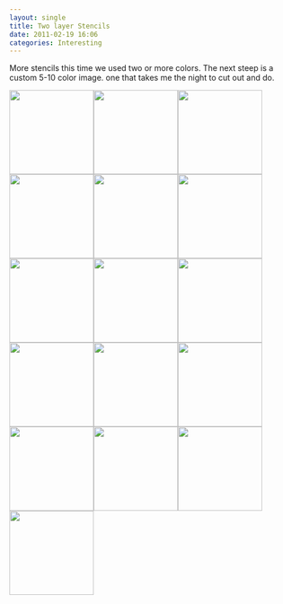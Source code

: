 ```yaml
---
layout: single
title: Two layer Stencils 
date: 2011-02-19 16:06
categories: Interesting
---
```

More stencils this time we used two or more colors. The next steep is a custom 5-10 color image. one that takes me the night to cut out and do.

<a href="/public/uploads/2011/02/DSC_0158.jpg"><img class="alignnone size-thumbnail wp-image-1312" title="DSC_0158" src="/public/uploads/2011/02/DSC_0158-150x150.jpg" alt="" width="150" height="150" /></a><a href="/public/uploads/2011/02/DSC_0177.jpg"><img class="alignnone size-thumbnail wp-image-1331" title="DSC_0177" src="/public/uploads/2011/02/DSC_0177-150x150.jpg" alt="" width="150" height="150" /></a><a href="/public/uploads/2011/02/DSC_0176.jpg"><img class="alignnone size-thumbnail wp-image-1330" title="DSC_0176" src="/public/uploads/2011/02/DSC_0176-150x150.jpg" alt="" width="150" height="150" /></a><a href="/public/uploads/2011/02/DSC_0175.jpg"><img class="alignnone size-thumbnail wp-image-1329" title="DSC_0175" src="/public/uploads/2011/02/DSC_0175-150x150.jpg" alt="" width="150" height="150" /></a><a href="/public/uploads/2011/02/DSC_0174.jpg"><img class="alignnone size-thumbnail wp-image-1328" title="DSC_0174" src="/public/uploads/2011/02/DSC_0174-150x150.jpg" alt="" width="150" height="150" /></a><a href="/public/uploads/2011/02/DSC_0173.jpg"><img class="alignnone size-thumbnail wp-image-1327" title="DSC_0173" src="/public/uploads/2011/02/DSC_0173-150x150.jpg" alt="" width="150" height="150" /></a><a href="/public/uploads/2011/02/DSC_0172.jpg"><img class="alignnone size-thumbnail wp-image-1326" title="DSC_0172" src="/public/uploads/2011/02/DSC_0172-150x150.jpg" alt="" width="150" height="150" /></a><a href="/public/uploads/2011/02/DSC_0171.jpg"><img class="alignnone size-thumbnail wp-image-1325" title="DSC_0171" src="/public/uploads/2011/02/DSC_0171-150x150.jpg" alt="" width="150" height="150" /></a><a href="/public/uploads/2011/02/DSC_0170.jpg"><img class="alignnone size-thumbnail wp-image-1324" title="DSC_0170" src="/public/uploads/2011/02/DSC_0170-150x150.jpg" alt="" width="150" height="150" /></a><a href="/public/uploads/2011/02/DSC_0168.jpg"><img class="alignnone size-thumbnail wp-image-1322" title="DSC_0168" src="/public/uploads/2011/02/DSC_0168-150x150.jpg" alt="" width="150" height="150" /></a><a href="/public/uploads/2011/02/DSC_0166.jpg"><img class="alignnone size-thumbnail wp-image-1320" title="DSC_0166" src="/public/uploads/2011/02/DSC_0166-150x150.jpg" alt="" width="150" height="150" /></a><a href="/public/uploads/2011/02/DSC_0163.jpg"><img class="alignnone size-thumbnail wp-image-1317" title="DSC_0163" src="/public/uploads/2011/02/DSC_0163-150x150.jpg" alt="" width="150" height="150" /></a><a href="/public/uploads/2011/02/DSC_0162.jpg"><img class="alignnone size-thumbnail wp-image-1316" title="DSC_0162" src="/public/uploads/2011/02/DSC_0162-150x150.jpg" alt="" width="150" height="150" /></a><a href="/public/uploads/2011/02/DSC_0161.jpg"><img class="alignnone size-thumbnail wp-image-1315" title="DSC_0161" src="/public/uploads/2011/02/DSC_0161-150x150.jpg" alt="" width="150" height="150" /></a><a href="/public/uploads/2011/02/DSC_0160.jpg"><img class="alignnone size-thumbnail wp-image-1314" title="DSC_0160" src="/public/uploads/2011/02/DSC_0160-150x150.jpg" alt="" width="150" height="150" /></a><a href="/public/uploads/2011/02/DSC_0158.jpg"><img class="alignnone size-thumbnail wp-image-1312" title="DSC_0158" src="/public/uploads/2011/02/DSC_0158-150x150.jpg" alt="" width="150" height="150" /></a>
